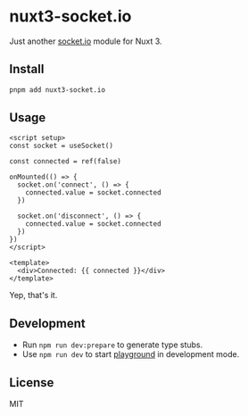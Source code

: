 # nuxt3-socket.io

Just another [socket.io](https://socket.io/) module for Nuxt 3.

## Install

```bash
pnpm add nuxt3-socket.io
```

## Usage

```vue
<script setup>
const socket = useSocket()

const connected = ref(false)

onMounted(() => {
  socket.on('connect', () => {
    connected.value = socket.connected
  })

  socket.on('disconnect', () => {
    connected.value = socket.connected
  })
})
</script>

<template>
  <div>Connected: {{ connected }}</div>
</template>
```

Yep, that's it.

## Development

- Run `npm run dev:prepare` to generate type stubs.
- Use `npm run dev` to start [playground](./playground) in development mode.

## License

MIT
